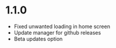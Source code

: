 # 1.1.0

- Fixed unwanted loading in home screen
- Update manager for github releases
- Beta updates option